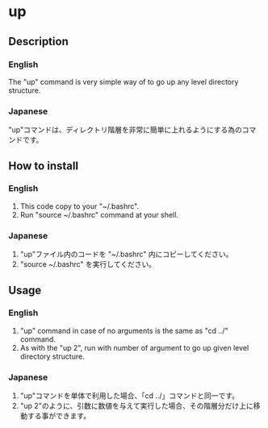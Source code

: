 up
==

## Description

### English
The "up" command is very simple way of to go up any level directory structure.
### Japanese
"up"コマンドは、ディレクトリ階層を非常に簡単に上れるようにする為のコマンドです。

## How to install

### English
1. This code copy to your "~/.bashrc".
2. Run "source ~/.bashrc" command at your shell.

### Japanese
1. "up"ファイル内のコードを "~/.bashrc" 内にコピーしてください。
2. "source ~/.bashrc" を実行してください。

## Usage

### English
1. "up" command in case of no arguments is the same as "cd ../"  command.
2. As with the "up 2", run with number of argument to go up given level directory structure.

### Japanese
1. "up"コマンドを単体で利用した場合、「cd ../」コマンドと同一です。
2. "up 2"のように、引数に数値を与えて実行した場合、その階層分だけ上に移動する事ができます。
